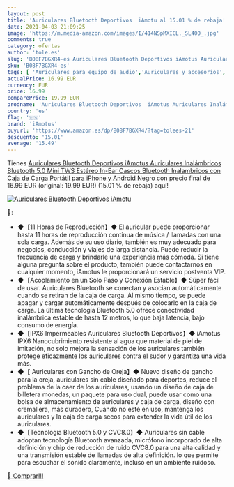 ```yaml
---
layout: post
title: 'Auriculares Bluetooth Deportivos  iAmotu al 15.01 % de rebaja'
date: 2021-04-03 21:09:25
image: 'https://m.media-amazon.com/images/I/414NSpMXICL._SL400_.jpg'
comments: true
category: ofertas
author: 'tole.es'
slug: 'B08F7BGXR4-es Auriculares Bluetooth Deportivos iAmotus Auriculares...'
sku: 'B08F7BGXR4-es'
tags: [ 'Auriculares para equipo de audio','Auriculares y accesorios','Electrónica','iamotus','iphone', ]
actualPrice: 16.99 EUR
currency: EUR
price: 16.99
comparePrice: 19.99 EUR
prodname: 'Auriculares Bluetooth Deportivos  iAmotus Auriculares Inalámbricos Bluetooth 5.0 Mini TWS Estéreo In-Ear Cascos Bluetooth Inalambricos con Caja de Carga Portátil para iPhone y Android Negro '
country: 'es'
flag: '🇪🇸'
brand: 'iAmotus'
buyurl: 'https://www.amazon.es/dp/B08F7BGXR4/?tag=tolees-21'
descuento: '15.01'
average: '15.49'
---
```


Tienes [Auriculares Bluetooth Deportivos  iAmotus Auriculares Inalámbricos Bluetooth 5.0 Mini TWS Estéreo In-Ear Cascos Bluetooth Inalambricos con Caja de Carga Portátil para iPhone y Android Negro ](https://www.amazon.es/dp/B08F7BGXR4/?tag=tolees-21) con precio final de  16.99 EUR (original: 19.99 EUR) (15.01 %  de rebaja) aqui!

[![Auriculares Bluetooth Deportivos  iAmotu](https://m.media-amazon.com/images/I/414NSpMXICL._SL400_.jpg)](https://www.amazon.es/dp/B08F7BGXR4/?tag=tolees-21)

🔎:

- ◆【11 Horas de Reproducción】◆ El auricular puede proporcionar hasta 11 horas de reproducción continua de música / llamadas con una sola carga. Además de su uso diario, también es muy adecuado para negocios, conducción y viajes de larga distancia. Puede reducir la frecuencia de carga y brindarle una experiencia más cómoda. Si tiene alguna pregunta sobre el producto, también puede contactarnos en cualquier momento, iAmotus le proporcionará un servicio postventa VIP.
- ◆【Acoplamiento en un Solo Paso y Conexión Estable】◆ Súper fácil de usar. Auriculares Bluetooth se conectan y asocian automáticamente cuando se retiran de la caja de carga. Al mismo tiempo, se puede apagar y cargar automáticamente después de colocarlo en la caja de carga. La última tecnología Bluetooth 5.0 ofrece conectividad inalámbrica estable de hasta 12 metros, lo que baja latencia, bajo consumo de energía.
- ◆【IPX6 Impermeables Auriculares Bluetooth Deportivos】◆ iAmotus IPX6 Nanocubrimiento resistente al agua que material de piel de imitación, no solo mejora la sensación de los auriculares también protege eficazmente los auriculares contra el sudor y garantiza una vida más.
- ◆【 Auriculares con Gancho de Oreja】◆ Nuevo diseño de gancho para la oreja, auriculares sin cable diseñado para deportes, reduce el problema de la caer de los auriculares, usando un diseño de caja de billetera monedas, un paquete para uso dual, puede usar como una bolsa de almacenamiento de auriculares y caja de carga, diseño con cremallera, más duradero, Cuando no esté en uso, mantenga los auriculares y la caja de carga secos para extender la vida útil de los auriculares.
- ◆【Tecnología Bluetooth 5.0 y CVC8.0】◆ Auriculares sin cable adoptan tecnología Bluetooth avanzada, micrófono incorporado de alta definición y chip de reducción de ruido CVC8.0 para una alta calidad y una transmisión estable de llamadas de alta definición. lo que permite para escuchar el sonido claramente, incluso en un ambiente ruidoso.

[🛒 Comprar!!!](https://www.amazon.es/dp/B08F7BGXR4/?tag=tolees-21)

